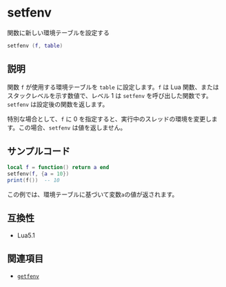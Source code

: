 # setfenv

関数に新しい環境テーブルを設定する

```lua
setfenv (f, table)
```

## 説明

関数 `f` が使用する環境テーブルを `table` に設定します。`f` は Lua 関数、またはスタックレベルを示す数値で、レベル 1 は `setfenv` を呼び出した関数です。`setfenv` は設定後の関数を返します。

特別な場合として、`f` に 0 を指定すると、実行中のスレッドの環境を変更します。この場合、`setfenv` は値を返しません。

## サンプルコード

```lua
local f = function() return a end
setfenv(f, {a = 10})
print(f())  -- 10
```

この例では、環境テーブルに基づいて変数`a`の値が返されます。

## 互換性

- Lua5.1

## 関連項目

- [`getfenv`](getfenv.md)